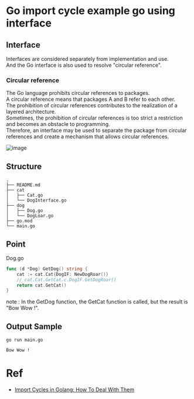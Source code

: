 # Go import cycle example go using interface

## Interface
Interfaces are considered separately from implementation and use.  
And the Go interface is also used to resolve "circular reference".  

### Circular reference
The Go language prohibits circular references to packages.  
A circular reference means that packages A and B refer to each other.  
The prohibition of circular references contributes to the realization of a layered architecture.  
Sometimes, the prohibition of circular references is too strict a restriction and becomes an obstacle to programming.  
Therefore, an interface may be used to separate the package from circular references and create a mechanism that allows circular references.

![image](https://user-images.githubusercontent.com/31363256/226831471-66451d96-7fcd-44e1-a429-253df5d3c408.png)

## Structure

```text
.
├── README.md
├── cat
│   ├── Cat.go
│   └── DogInterface.go
├── dog
│   ├── Dog.go
│   └── DogLoar.go
├── go.mod
└── main.go
```

## Point
Dog.go  
 
```Go
func (d *Dog) GetDog() string {
	cat := cat.Cat{DogIF: NewDogRoar()}
	// cat.Cat.GetCat.c.DogIF.GetDogRoar()
	return cat.GetCat()
}
```
note : In the GetDog function, the GetCat function is called, but the result is "Bow Wow !". 

## Output Sample
```shell
go run main.go
```
```text   
Bow Wow !  
```

# Ref
- [Import Cycles in Golang: How To Deal With Them](https://jogendra.dev/import-cycles-in-golang-and-how-to-deal-with-them)
